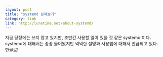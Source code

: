 ```yaml
---
layout: post
title: "systemd 살펴보기"
category: link
link: http://lunatine.net/about-systemd/
---
```

지금 당장에는 쓰지 않고 있지만, 조만간 사용할 일이 있을 것 같은 systemd 이다. systemd에 대해서는 종종 들어봤지만 넉넉한 설명과 사용법에 대해서 언급되고 있다. 한글로!
